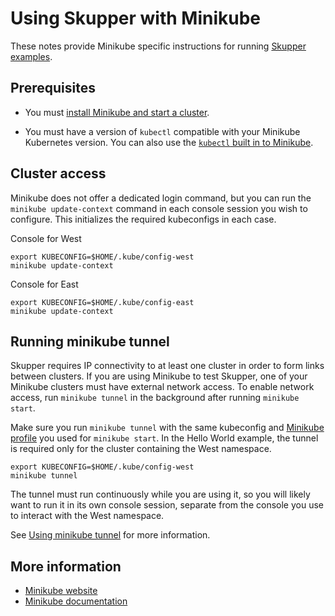 # Using Skupper with Minikube

These notes provide Minikube specific instructions for running
[Skupper examples]({{site.prefix}}/v1/examples/index.html).

## Prerequisites

* You must [install Minikube and start a cluster][gs].

* You must have a version of `kubectl` compatible with your Minikube
  Kubernetes version.  You can also use the [`kubectl` built in to
  Minikube][kubectl].

[gs]: https://minikube.sigs.k8s.io/docs/start/
[kubectl]: https://minikube.sigs.k8s.io/docs/handbook/kubectl/

## Cluster access

Minikube does not offer a dedicated login command, but you can run
the `minikube update-context` command in each console session you wish to
configure.  This initializes the required kubeconfigs in each case.

<div class="code-label session-2">Console for West</div>

    export KUBECONFIG=$HOME/.kube/config-west
    minikube update-context

<div class="code-label session-1">Console for East</div>

    export KUBECONFIG=$HOME/.kube/config-east
    minikube update-context

## Running minikube tunnel

Skupper requires IP connectivity to at least one cluster in order to
form links between clusters.  If you are using Minikube to test
Skupper, one of your Minikube clusters must have external network
access.  To enable network access, run `minikube tunnel` in the
background after running `minikube start`.

Make sure you run `minikube tunnel` with the same kubeconfig and
[Minikube profile](https://minikube.sigs.k8s.io/docs/commands/profile/) you used for `minikube start`.  In the Hello World
example, the tunnel is required only for the cluster containing the
West namespace.

    export KUBECONFIG=$HOME/.kube/config-west
    minikube tunnel

The tunnel must run continuously while you are using it, so you will
likely want to run it in its own console session, separate from the
console you use to interact with the West namespace.

See [Using minikube tunnel][tunnel] for more information.

[tunnel]: https://minikube.sigs.k8s.io/docs/handbook/accessing/#using-minikube-tunnel

## More information

* [Minikube website](https://minikube.sigs.k8s.io/community/)
* [Minikube documentation](https://minikube.sigs.k8s.io/docs/)
